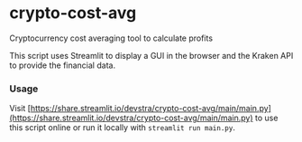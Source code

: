 # crypto-cost-avg

Cryptocurrency cost averaging tool to calculate profits

This script uses Streamlit to display a GUI in the browser and the Kraken API to provide the financial data.

### Usage

Visit [https://share.streamlit.io/devstra/crypto-cost-avg/main/main.py](https://share.streamlit.io/devstra/crypto-cost-avg/main/main.py) to use this script online or run it locally with `streamlit run main.py`.
